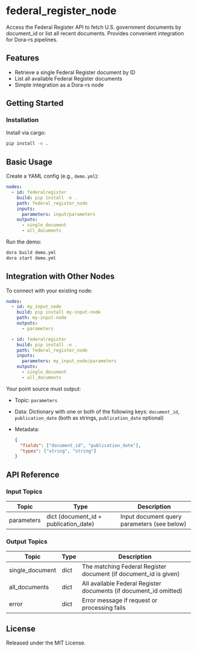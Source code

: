 # federal_register_node

Access the Federal Register API to fetch U.S. government documents by document_id or list all recent documents. Provides convenient integration for Dora-rs pipelines.

## Features
- Retrieve a single Federal Register document by ID
- List all available Federal Register documents
- Simple integration as a Dora-rs node

## Getting Started

### Installation
Install via cargo:
```bash
pip install -e .
```

## Basic Usage

Create a YAML config (e.g., `demo.yml`):

```yaml
nodes:
  - id: federalregister
    build: pip install -e .
    path: federal_register_node
    inputs:
      parameters: input/parameters
    outputs:
      - single_document
      - all_documents
```

Run the demo:

```bash
dora build demo.yml
dora start demo.yml
```

## Integration with Other Nodes

To connect with your existing node:

```yaml
nodes:
  - id: my_input_node
    build: pip install my-input-node
    path: my-input-node
    outputs:
      - parameters

  - id: federalregister
    build: pip install -e .
    path: federal_register_node
    inputs:
      parameters: my_input_node/parameters
    outputs:
      - single_document
      - all_documents
```

Your point source must output:

* Topic: `parameters`
* Data: Dictionary with one or both of the following keys: `document_id`, `publication_date` (both as strings, `publication_date` optional)
* Metadata:

  ```json
  {
    "fields": ["document_id", "publication_date"],
    "types": ["string", "string"]
  }
  ```

## API Reference

### Input Topics

| Topic            | Type                              | Description                                   |
| ---------------- | --------------------------------- | --------------------------------------------- |
| parameters       | dict (document_id + publication_date) | Input document query parameters (see below)   |

### Output Topics

| Topic            | Type   | Description                                                        |
| ---------------- | ------ | ------------------------------------------------------------------ |
| single_document  | dict   | The matching Federal Register document (if document_id is given)    |
| all_documents    | dict   | All available Federal Register documents (if document_id omitted)   |
| error            | dict   | Error message if request or processing fails                       |


## License

Released under the MIT License.
